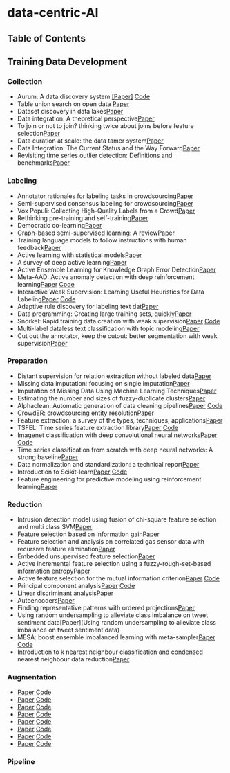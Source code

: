 # data-centric-AI

## Table of Contents


## Training Data Development

### Collection

* Aurum: A data discovery system [[Paper]](https://ieeexplore.ieee.org/document/8509315) [Code](https://github.com/mitdbg/aurum-datadiscovery)
* Table union search on open data
[Paper](https://dl.acm.org/doi/abs/10.14778/3192965.3192973)
* Dataset discovery in data lakes[Paper](https://arxiv.org/pdf/2011.10427.pdf)
* Data integration: A theoretical perspective[Paper](https://www.cs.ubc.ca/~rap/teaching/534a/readings/Lenzerini-pods02.pdf)
* To join or not to join? thinking twice about joins before feature selection[Paper](https://pages.cs.wisc.edu/~arun/hamlet/OptFSSIGMOD.pdf) 
* Data curation at scale: the data tamer system[Paper](https://cs.uwaterloo.ca/~ilyas/papers/StonebrakerCIDR2013.pdf) 
* Data Integration: The Current Status and the Way Forward[Paper](https://cs.uwaterloo.ca/~ilyas/papers/StonebrakerIEEE2018.pdf)
* Revisiting time series outlier detection: Definitions and benchmarks[Paper](https://openreview.net/forum?id=r8IvOsnHchr)

### Labeling
* Annotator rationales for labeling tasks in crowdsourcing[Paper](https://www.ischool.utexas.edu/~ml/papers/kutlu_jair20.pdf)
* Semi-supervised consensus labeling for crowdsourcing[Paper](http://www.cs.columbia.edu/~prokofieva/CandidacyPapers/Tang_Crowd.pdf)
* Vox Populi: Collecting High-Quality Labels from a Crowd[Paper](https://www.wisdom.weizmann.ac.il/~shamiro/publications/2009_COLT_DekSham.pdf)
* Rethinking pre-training and self-training[Paper](https://arxiv.org/abs/2006.06882)
* Democratic co-learning[Paper](https://ieeexplore.ieee.org/document/1374241)
* Graph-based semi-supervised learning: A review[Paper](https://arxiv.org/abs/2102.13303) 
* Training language models to follow instructions with human feedback[Paper](https://arxiv.org/abs/2203.02155)
* Active learning with statistical models[Paper](https://arxiv.org/abs/cs/9603104)
* A survey of deep active learning[Paper](https://arxiv.org/abs/2009.00236)
* Active Ensemble Learning for Knowledge Graph Error Detection[Paper](https://www4.comp.polyu.edu.hk/~xiaohuang/docs/Junnan_WSDM2023.pdf)
* Meta-AAD: Active anomaly detection with deep reinforcement learning[Paper](https://arxiv.org/abs/2009.07415) [Code](https://github.com/daochenzha/Meta-AAD)
* Interactive Weak Supervision: Learning Useful Heuristics for Data Labeling[Paper](https://arxiv.org/abs/2012.06046) [Code](https://github.com/benbo/interactive-weak-supervision)
* Adaptive rule discovery for labeling text dat[Paper](https://arxiv.org/abs/2005.06133)
* Data programming: Creating large training sets, quickly[Paper](https://arxiv.org/abs/1605.07723) 
* Snorkel: Rapid training data creation with weak supervision[Paper](https://arxiv.org/abs/1711.10160) [Code](https://github.com/snorkel-team/snorkel)
* Multi-label dataless text classification with topic modeling[Paper](https://arxiv.org/abs/1711.01563)
* Cut out the annotator, keep the cutout: better segmentation with weak supervision[Paper](https://openreview.net/forum?id=bjkX6Kzb5H) 
### Preparation
* Distant supervision for relation extraction without labeled data[Paper](https://aclanthology.org/P09-1113/) 
* Missing data imputation: focusing on single imputation[Paper](https://www.ncbi.nlm.nih.gov/pmc/articles/PMC4716933/) 
* Imputation of Missing Data Using Machine Learning Techniques[Paper](https://d1wqtxts1xzle7.cloudfront.net/75598281/KDD96-023-libre.pdf?1638499004=&response-content-disposition=inline%3B+filename%3DImputation_of_Missing_Data_Using_Machine.pdf&Expires=1678667994&Signature=BNTzHGy7~TevRwBAyUu4QCeyNWOC7vH9RcG3bx6zGHjO4mTZa1DAv8GznqsJP25EKorca59PX4R2BYrWiFgTXvtXDwgB7lgvWa0B~W6Z3fjosZLWyMRAjAuhDbFdc-jhI1vlaXHIwzvetDG6ldZZJJCNj6fY0JmkgGcFLP52JR0wy02LjxlPwgAaRyrx1m1-4MvKi-4qS9N~J55ddEchqjcezfREIOA-ab2izlrIH~nzh4UTY7D2uiPmEKQiA85wOfkI0KFjImqGiLiIEo82uA071MjdgkWfPBUrrS60EQT89bDrn-PeCHMXKCE0WnaK0MUm5tOF62h~KLU-D5y5Dg__&Key-Pair-Id=APKAJLOHF5GGSLRBV4ZA) 
* Estimating the number and sizes of fuzzy-duplicate clusters[Paper](https://dl.acm.org/doi/10.1145/2661829.2661885)
* Alphaclean: Automatic generation of data cleaning pipelines[Paper](https://arxiv.org/abs/1904.11827) [Code](https://github.com/sjyk/alphaclean)
* CrowdER: crowdsourcing entity resolution[Paper](https://vldb.org/pvldb/vol5/p1483_jiannanwang_vldb2012.pdf)
* Feature extraction: a survey of the types, techniques, applications[Paper](https://ieeexplore.ieee.org/document/8938371) 
* TSFEL: Time series feature extraction library[Paper](https://www.sciencedirect.com/science/article/pii/S2352711020300017) [Code](https://github.com/fraunhoferportugal/tsfel)
* Imagenet classification with deep convolutional neural networks[Paper](https://proceedings.neurips.cc/paper/2012/file/c399862d3b9d6b76c8436e924a68c45b-Paper.pdf) [Code](https://github.com/paniabhisek/AlexNet)
* Time series classification from scratch with deep neural networks: A strong baseline[Paper](https://arxiv.org/abs/1611.06455)
* Data normalization and standardization: a technical report[Paper](https://www.researchgate.net/publication/340579135_Data_Normalization_and_Standardization_A_Technical_Report)
* Introduction to Scikit-learn[Paper](https://link.springer.com/chapter/10.1007/978-1-4842-4470-8_18) [Code](https://scikit-learn.org/stable/tutorial/basic/tutorial.html)
* Feature engineering for predictive modeling using reinforcement learning[Paper](https://arxiv.org/abs/1709.07150)

### Reduction
* Intrusion detection model using fusion of chi-square feature selection and multi class SVM[Paper](https://www.researchgate.net/publication/299567135_Intrusion_Detection_Model_Using_fusion_of_Chi-square_feature_selection_and_multi_class_SVM) 
* Feature selection based on information gain[Paper](https://citeseerx.ist.psu.edu/document?repid=rep1&type=pdf&doi=e17df473c25cccd8435839c9b6150ee61bec146a) 
* Feature selection and analysis on correlated gas sensor data with recursive feature elimination[Paper](https://www.sciencedirect.com/science/article/abs/pii/S0925400515001872) 
* Embedded unsupervised feature selection[Paper](https://faculty.ist.psu.edu/szw494/publications/EUFS.pdf)
* Active incremental feature selection using a fuzzy-rough-set-based information entropy[Paper](https://ieeexplore.ieee.org/document/8933450)
* Active feature selection for the mutual information criterion[Paper](https://arxiv.org/abs/2012.06979) [Code](https://github.com/ShacharSchnapp/ActiveFeatureSelection)
* Principal component analysis[Paper](https://wires.onlinelibrary.wiley.com/doi/abs/10.1002/wics.101?casa_token=7GCaA_PLs7YAAAAA:X9iYhUUhXB-3kTi-sQfPjVliujsPep6Iin7Cs9ld8wv3ECz9oeFuPEeaA_AfM0QH-cQkaD3kDoTL5sA) [Code](https://github.com/erdogant/pca)
* Linear discriminant analysis[Paper](https://link.springer.com/chapter/10.1007/978-1-4419-9878-1_4) 
* Autoencoders[Paper](https://arxiv.org/abs/2003.05991)
* Finding representative patterns with ordered projections[Paper](https://www.sciencedirect.com/science/article/abs/pii/S003132030200119X)
* Using random undersampling to alleviate class imbalance on tweet sentiment data[Paper](Using random undersampling to alleviate class imbalance on tweet sentiment data)
* MESA: boost ensemble imbalanced learning with meta-sampler[Paper](https://arxiv.org/abs/2010.08830) [Code](https://github.com/ZhiningLiu1998/mesa)
* Introduction to k nearest neighbour classification and condensed nearest neighbour data reduction[Paper](http://www.math.le.ac.uk/people/ag153/homepage/KNN/OliverKNN_Talk.pdf)

### Augmentation
* [Paper]() [Code]()
* [Paper]() [Code]()
* [Paper]() [Code]()
* [Paper]() [Code]()
* [Paper]() [Code]()
* [Paper]() [Code]()
* [Paper]() [Code]()
* [Paper]() [Code]()
### Pipeline

